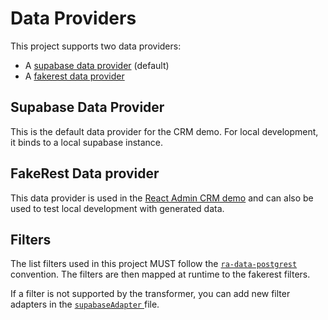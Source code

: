 # Data Providers

This project supports two data providers:
- A [supabase data provider](../src/providers/supabase/) (default)
- A [fakerest data provider](../src/providers/fakerest/)

## Supabase Data Provider

This is the default data provider for the CRM demo. For local development, it binds to a local supabase instance.

## FakeRest Data provider

This data provider is used in the [React Admin CRM demo](https://marmelab.com/react-admin-crm/) and can also be used to test
local development with generated data.

## Filters

The list filters used in this project MUST follow the [`ra-data-postgrest`](https://github.com/raphiniert-com/ra-data-postgrest) convention. The filters are then mapped at runtime to the fakerest filters.

If a filter is not supported by the transformer, you can add new filter adapters in the [`supabaseAdapter` ](../src/providers/fakerest/internal/supabaseAdapter.ts) file.
